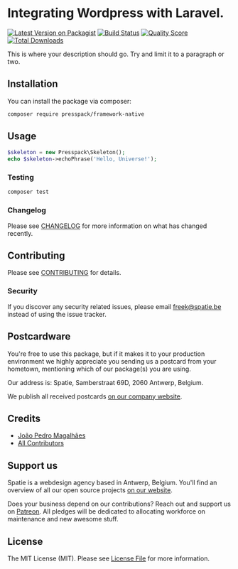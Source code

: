 # Integrating Wordpress with Laravel.

[![Latest Version on Packagist](https://img.shields.io/packagist/v/presspack/framework-native.svg?style=flat-square)](https://packagist.org/packages/presspack/framework-native)
[![Build Status](https://img.shields.io/travis/presspack/presspack/master.svg?style=flat-square)](https://travis-ci.org/presspack/framework-native)
[![Quality Score](https://img.shields.io/scrutinizer/g/presspack/presspack.svg?style=flat-square)](https://scrutinizer-ci.com/g/presspack/framework-native)
[![Total Downloads](https://img.shields.io/packagist/dt/presspack/presspack.svg?style=flat-square)](https://packagist.org/packages/presspack/framework-native)


This is where your description should go. Try and limit it to a paragraph or two.


## Installation

You can install the package via composer:

```bash
composer require presspack/framework-native
```

## Usage

``` php
$skeleton = new Presspack\Skeleton();
echo $skeleton->echoPhrase('Hello, Universe!');
```

### Testing

``` bash
composer test
```

### Changelog

Please see [CHANGELOG](CHANGELOG.md) for more information on what has changed recently.

## Contributing

Please see [CONTRIBUTING](CONTRIBUTING.md) for details.

### Security

If you discover any security related issues, please email freek@spatie.be instead of using the issue tracker.

## Postcardware

You're free to use this package, but if it makes it to your production environment we highly appreciate you sending us a postcard from your hometown, mentioning which of our package(s) you are using.

Our address is: Spatie, Samberstraat 69D, 2060 Antwerp, Belgium.

We publish all received postcards [on our company website](https://spatie.be/en/opensource/postcards).

## Credits

- [João Pedro Magalhães](https://github.com/jphms)
- [All Contributors](../../contributors)

## Support us

Spatie is a webdesign agency based in Antwerp, Belgium. You'll find an overview of all our open source projects [on our website](https://spatie.be/opensource).

Does your business depend on our contributions? Reach out and support us on [Patreon](https://www.patreon.com/spatie). 
All pledges will be dedicated to allocating workforce on maintenance and new awesome stuff.

## License

The MIT License (MIT). Please see [License File](LICENSE.md) for more information.
